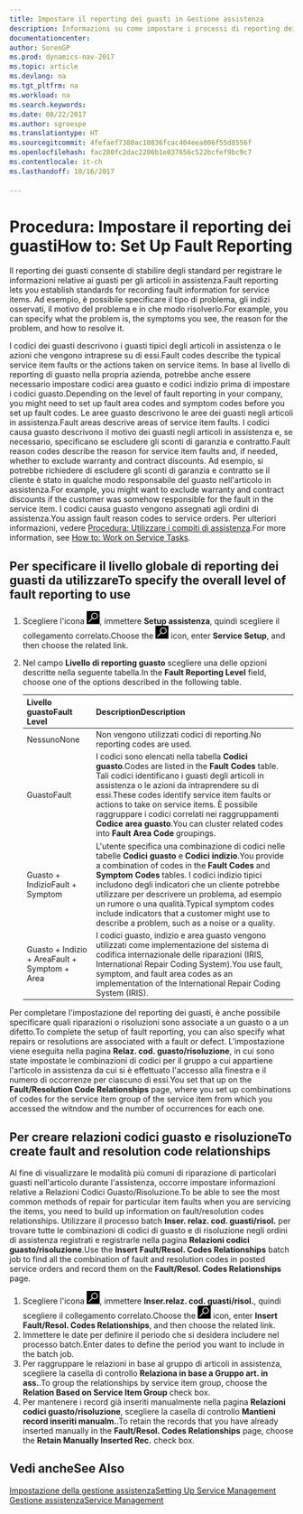 ```yaml
---
title: Impostare il reporting dei guasti in Gestione assistenza
description: Informazioni su come impostare i processi di reporting dei guasti.
documentationcenter: 
author: SorenGP
ms.prod: dynamics-nav-2017
ms.topic: article
ms.devlang: na
ms.tgt_pltfrm: na
ms.workload: na
ms.search.keywords: 
ms.date: 08/22/2017
ms.author: sgroespe
ms.translationtype: HT
ms.sourcegitcommit: 4fefaef7380ac10836fcac404eea006f55d8556f
ms.openlocfilehash: fac280fc2dac2206b1e037656c522bcfef9bc9c7
ms.contentlocale: it-ch
ms.lasthandoff: 10/16/2017

---
```


# <a name="how-to-set-up-fault-reporting"></a><span data-ttu-id="154c4-103">Procedura: Impostare il reporting dei guasti</span><span class="sxs-lookup"><span data-stu-id="154c4-103">How to: Set Up Fault Reporting</span></span>
<span data-ttu-id="154c4-104">Il reporting dei guasti consente di stabilire degli standard per registrare le informazioni relative ai guasti per gli articoli in assistenza.</span><span class="sxs-lookup"><span data-stu-id="154c4-104">Fault reporting lets you establish standards for recording fault information for service items.</span></span> <span data-ttu-id="154c4-105">Ad esempio, è possibile specificare il tipo di problema, gli indizi osservati, il motivo del problema e in che modo risolverlo.</span><span class="sxs-lookup"><span data-stu-id="154c4-105">For example, you can specify what the problem is, the symptoms you see, the reason for the problem, and how to resolve it.</span></span>  

<span data-ttu-id="154c4-106">I codici dei guasti descrivono i guasti tipici degli articoli in assistenza o le azioni che vengono intraprese su di essi.</span><span class="sxs-lookup"><span data-stu-id="154c4-106">Fault codes describe the typical service item faults or the actions taken on service items.</span></span> <span data-ttu-id="154c4-107">In base al livello di reporting di guasto nella propria azienda, potrebbe anche essere necessario impostare codici area guasto e codici indizio prima di impostare i codici guasto.</span><span class="sxs-lookup"><span data-stu-id="154c4-107">Depending on the level of fault reporting in your company, you might need to set up fault area codes and symptom codes before you set up fault codes.</span></span> <span data-ttu-id="154c4-108">Le aree guasto descrivono le aree dei guasti negli articoli in assistenza.</span><span class="sxs-lookup"><span data-stu-id="154c4-108">Fault areas descrive areas of service item faults.</span></span> <span data-ttu-id="154c4-109">I codici causa guasto descrivono il motivo dei guasti negli articoli in assistenza e, se necessario, specificano se escludere gli sconti di garanzia e contratto.</span><span class="sxs-lookup"><span data-stu-id="154c4-109">Fault reason codes describe the reason for service item faults and, if needed, whether to exclude warranty and contract discounts.</span></span> <span data-ttu-id="154c4-110">Ad esempio, si potrebbe richiedere di escludere gli sconti di garanzia e contratto se il cliente è stato in qualche modo responsabile del guasto nell'articolo in assistenza.</span><span class="sxs-lookup"><span data-stu-id="154c4-110">For example, you might want to exclude warranty and contract discounts if the customer was somehow responsible for the fault in the service item.</span></span> <span data-ttu-id="154c4-111">I codici causa guasto vengono assegnati agli ordini di assistenza.</span><span class="sxs-lookup"><span data-stu-id="154c4-111">You assign fault reason codes to service orders.</span></span> <span data-ttu-id="154c4-112">Per ulteriori informazioni, vedere [Procedura: Utilizzare i compiti di assistenza](service-how-to-work-on-service-tasks.md).</span><span class="sxs-lookup"><span data-stu-id="154c4-112">For more information, see [How to: Work on Service Tasks](service-how-to-work-on-service-tasks.md).</span></span>  

## <a name="to-specify-the-overall-level-of-fault-reporting-to-use"></a><span data-ttu-id="154c4-113">Per specificare il livello globale di reporting dei guasti da utilizzare</span><span class="sxs-lookup"><span data-stu-id="154c4-113">To specify the overall level of fault reporting to use</span></span>
1. <span data-ttu-id="154c4-114">Scegliere l'icona ![Cerca pagina o report](media/ui-search/search_small.png "icona Cerca pagina o report"), immettere **Setup assistenza**, quindi scegliere il collegamento correlato.</span><span class="sxs-lookup"><span data-stu-id="154c4-114">Choose the ![Search for Page or Report](media/ui-search/search_small.png "Search for Page or Report icon") icon, enter **Service Setup**, and then choose the related link.</span></span> 
2. <span data-ttu-id="154c4-115">Nel campo **Livello di reporting guasto** scegliere una delle opzioni descritte nella seguente tabella.</span><span class="sxs-lookup"><span data-stu-id="154c4-115">In the **Fault Reporting Level** field, choose one of the options described in the following table.</span></span>  
  
    |<span data-ttu-id="154c4-116">**Livello guasto**</span><span class="sxs-lookup"><span data-stu-id="154c4-116">**Fault Level**</span></span>|<span data-ttu-id="154c4-117">**Description**</span><span class="sxs-lookup"><span data-stu-id="154c4-117">**Description**</span></span>|  
    |------------|-------------|  
    |<span data-ttu-id="154c4-118">Nessuno</span><span class="sxs-lookup"><span data-stu-id="154c4-118">None</span></span> | <span data-ttu-id="154c4-119">Non vengono utilizzati codici di reporting.</span><span class="sxs-lookup"><span data-stu-id="154c4-119">No reporting codes are used.</span></span>|  
    |<span data-ttu-id="154c4-120">Guasto</span><span class="sxs-lookup"><span data-stu-id="154c4-120">Fault</span></span> | <span data-ttu-id="154c4-121">I codici sono elencati nella tabella **Codici guasto**.</span><span class="sxs-lookup"><span data-stu-id="154c4-121">Codes are listed in the **Fault Codes** table.</span></span> <span data-ttu-id="154c4-122">Tali codici identificano i guasti degli articoli in assistenza o le azioni da intraprendere su di essi.</span><span class="sxs-lookup"><span data-stu-id="154c4-122">These codes identify service item faults or actions to take on service items.</span></span> <span data-ttu-id="154c4-123">È possibile raggruppare i codici correlati nei raggruppamenti **Codice area guasto**.</span><span class="sxs-lookup"><span data-stu-id="154c4-123">You can cluster related codes into **Fault Area Code** groupings.</span></span>|  
    |<span data-ttu-id="154c4-124">Guasto + Indizio</span><span class="sxs-lookup"><span data-stu-id="154c4-124">Fault + Symptom</span></span> | <span data-ttu-id="154c4-125">L'utente specifica una combinazione di codici nelle tabelle **Codici guasto** e **Codici indizio**.</span><span class="sxs-lookup"><span data-stu-id="154c4-125">You provide a combination of codes in the **Fault Codes** and **Symptom Codes** tables.</span></span> <span data-ttu-id="154c4-126">I codici indizio tipici includono degli indicatori che un cliente potrebbe utilizzare per descrivere un problema, ad esempio un rumore o una qualità.</span><span class="sxs-lookup"><span data-stu-id="154c4-126">Typical symptom codes include indicators that a customer might use to describe a problem, such as a noise or a quality.</span></span>|  
    |<span data-ttu-id="154c4-127">Guasto + Indizio + Area</span><span class="sxs-lookup"><span data-stu-id="154c4-127">Fault + Symptom + Area</span></span> | <span data-ttu-id="154c4-128">I codici guasto, indizio e area guasto vengono utilizzati come implementazione del sistema di codifica internazionale delle riparazioni (IRIS, International Repair Coding System).</span><span class="sxs-lookup"><span data-stu-id="154c4-128">You use fault, symptom, and fault area codes as an implementation of the International Repair Coding System (IRIS).</span></span>|  
  
<span data-ttu-id="154c4-129">Per completare l'impostazione del reporting dei guasti, è anche possibile specificare quali riparazioni o risoluzioni sono associate a un guasto o a un difetto.</span><span class="sxs-lookup"><span data-stu-id="154c4-129">To complete the setup of fault reporting, you can also specify what repairs or resolutions are associated with a fault or defect.</span></span> <span data-ttu-id="154c4-130">L'impostazione viene eseguita nella pagina **Relaz. cod. guasto/risoluzione**, in cui sono state impostate le combinazioni di codici per il gruppo a cui appartiene l'articolo in assistenza da cui si è effettuato l'accesso alla finestra e il numero di occorrenze per ciascuno di essi.</span><span class="sxs-lookup"><span data-stu-id="154c4-130">You set that up on the **Fault/Resolution Code Relationships** page, where you set up combinations of codes for the service item group of the service item from which you accessed the witndow and the number of occurrences for each one.</span></span>

## <a name="to-create-fault-and-resolution-code-relationships"></a><span data-ttu-id="154c4-131">Per creare relazioni codici guasto e risoluzione</span><span class="sxs-lookup"><span data-stu-id="154c4-131">To create fault and resolution code relationships</span></span>
<!--this needs to go in a working with topic-->
<span data-ttu-id="154c4-132">Al fine di visualizzare le modalità più comuni di riparazione di particolari guasti nell'articolo durante l'assistenza, occorre impostare informazioni relative a Relazioni Codici Guasto/Risoluzione.</span><span class="sxs-lookup"><span data-stu-id="154c4-132">To be able to see the most common methods of repair for particular item faults when you are servicing the items, you need to build up information on fault/resolution codes relationships.</span></span> <span data-ttu-id="154c4-133">Utilizzare il processo batch **Inser. relaz. cod. guasti/risol.** per trovare tutte le combinazioni di codici di guasto e di risoluzione negli ordini di assistenza registrati e registrarle nella pagina **Relazioni codici guasto/risoluzione**.</span><span class="sxs-lookup"><span data-stu-id="154c4-133">Use the **Insert Fault/Resol. Codes Relationships** batch job to find all the combination of fault and resolution codes in posted service orders and record them on the **Fault/Resol. Codes Relationships** page.</span></span> 
  
1. <span data-ttu-id="154c4-134">Scegliere l'icona ![Cerca pagina o report](media/ui-search/search_small.png "icona Cerca pagina o report"), immettere **Inser.relaz. cod. guasti/risol.**, quindi scegliere il collegamento correlato.</span><span class="sxs-lookup"><span data-stu-id="154c4-134">Choose the ![Search for Page or Report](media/ui-search/search_small.png "Search for Page or Report icon") icon, enter **Insert Fault/Resol. Codes Relationships**, and then choose the related link.</span></span>  
2. <span data-ttu-id="154c4-135">Immettere le date per definire il periodo che si desidera includere nel processo batch.</span><span class="sxs-lookup"><span data-stu-id="154c4-135">Enter dates to define the period you want to include in the batch job.</span></span>  
3. <span data-ttu-id="154c4-136">Per raggruppare le relazioni in base al gruppo di articoli in assistenza, scegliere la casella di controllo **Relaziona in base a Gruppo art. in ass.**.</span><span class="sxs-lookup"><span data-stu-id="154c4-136">To group the relationships by service item group, choose the **Relation Based on Service Item Group** check box.</span></span>  
4. <span data-ttu-id="154c4-137">Per mantenere i record già inseriti manualmente nella pagina **Relazioni codici guasto/risoluzione**, scegliere la casella di controllo **Mantieni record inseriti manualm.**.</span><span class="sxs-lookup"><span data-stu-id="154c4-137">To retain the records that you have already inserted manually in the **Fault/Resol. Codes Relationships** page, choose the **Retain Manually Inserted Rec.** check box.</span></span>  

## <a name="see-also"></a><span data-ttu-id="154c4-138">Vedi anche</span><span class="sxs-lookup"><span data-stu-id="154c4-138">See Also</span></span>
[<span data-ttu-id="154c4-139">Impostazione della gestione assistenza</span><span class="sxs-lookup"><span data-stu-id="154c4-139">Setting Up Service Management</span></span>](service-setup-service.md)  
[<span data-ttu-id="154c4-140">Gestione assistenza</span><span class="sxs-lookup"><span data-stu-id="154c4-140">Service Management</span></span>](service-service.md)  

